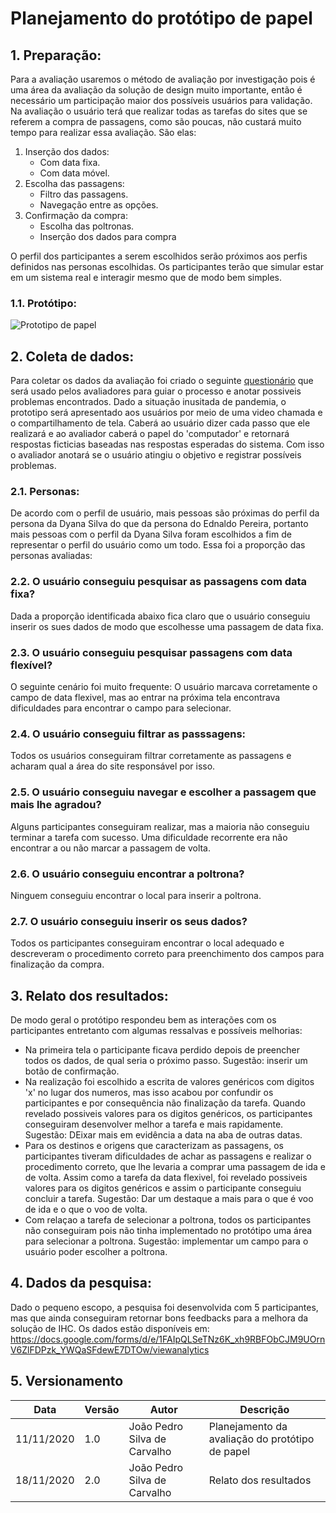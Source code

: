 # Planejamento do protótipo de papel
## 1. Preparação:
Para a avaliação usaremos o método de avaliação por investigação pois é uma área da avaliação da solução de design muito importante, então é necessário um participação maior dos possíveis usuários para validação. Na avaliação o usuário terá que realizar todas as tarefas do sites que se referem a compra de passagens, como são poucas, não custará muito tempo para realizar essa avaliação. São elas:

1. Inserção dos dados:
    * Com data fixa.
    * Com data móvel.
2. Escolha das passagens:
    * Filtro das passagens.
    * Navegação entre as opções.
3. Confirmação da compra:
    * Escolha das poltronas.
    * Inserção dos dados para compra

O perfil dos participantes a serem escolhidos serão próximos aos perfis definidos nas personas escolhidas. Os participantes terão que simular estar em um sistema real e interagir mesmo que de modo bem simples.

### 1.1. Protótipo:

![Prototipo de papel](https://github.com/Interacao-Humano-Computador/2020.1-Zupper/blob/develop/docs/prototipo-papel.png)

## 2. Coleta de dados:

Para coletar os dados da avaliação foi criado o seguinte [questionário](https://forms.gle/bqkciWrtMY2cD1bEA) que será usado pelos avaliadores para guiar o processo e anotar possiveis problemas encontrados. Dado a situação inusitada de pandemia, o prototipo será apresentado aos usuários por meio de uma video chamada e o compartilhamento de tela. Caberá ao usuário dizer cada passo que ele realizará e ao avaliador caberá o papel do 'computador' e retornará respostas ficticias baseadas nas respostas esperadas do sistema. Com isso o avaliador anotará se o usuário atingiu o objetivo e registrar possíveis problemas.

### 2.1. Personas:
De acordo com o perfil de usuário, mais pessoas são próximas do perfil da persona da Dyana Silva do que da persona do Ednaldo Pereira, portanto mais pessoas com o perfil da Dyana Silva foram escolhidos a fim de representar o perfil do usuário como um todo. Essa foi a proporção das personas avaliadas:

### 2.2. O usuário conseguiu pesquisar as passagens com data fixa?
Dada a proporção identificada abaixo fica claro que o usuário conseguiu inserir os sues dados de modo que escolhesse uma passagem de data fixa.

### 2.3. O usuário conseguiu pesquisar passagens com data flexível?
O seguinte cenário foi muito frequente: O usuário marcava corretamente o campo de data flexivel, mas ao entrar na próxima tela encontrava dificuldades para encontrar o campo para selecionar.

### 2.4. O usuário conseguiu filtrar as passsagens:
Todos os usuários conseguiram filtrar corretamente as passagens e acharam qual a área do site responsável por isso.

### 2.5. O usuário conseguiu navegar e escolher a passagem que mais lhe agradou?
Alguns participantes conseguiram realizar, mas a maioria não conseguiu terminar a tarefa com sucesso. Uma dificuldade recorrente era não encontrar a ou não marcar a passagem de volta.

### 2.6. O usuário conseguiu encontrar a poltrona?
Ninguem conseguiu encontrar o local para inserir a poltrona.

### 2.7. O usuário conseguiu inserir os seus dados?
Todos os participantes conseguiram encontrar o local adequado e descreveram o procedimento correto para preenchimento dos campos para finalização da compra.

## 3. Relato dos resultados:

De modo geral o protótipo respondeu bem as interações com os participantes entretanto com algumas ressalvas e possíveis melhorias:

- Na primeira tela o participante ficava perdido depois de preencher todos os dados, de qual seria o próximo passo. Sugestão: inserir um botão de confirmação.
- Na realização foi escolhido a escrita de valores genéricos com digitos 'x' no lugar dos numeros, mas isso acabou por confundir os participantes e por consequência não finalização da tarefa. Quando revelado possiveis valores para os digitos genéricos, os participantes conseguiram desenvolver melhor a tarefa e mais rapidamente. Sugestão: DEixar mais em evidência a data na aba de outras datas.
- Para os destinos e origens que caracterizam as passagens, os participantes tiveram dificuldades de achar as passagens e realizar o procedimento correto, que lhe levaria a comprar uma passagem de ida e de volta. Assim como a tarefa da data flexivel, foi revelado possiveis valores para os digitos genéricos e assim o participante conseguiu concluir a tarefa. Sugestão: Dar um destaque a mais para o que é voo de ida e o que o voo de volta.
- Com relaçao a tarefa de selecionar a poltrona, todos os participantes não conseguiram pois não tinha implementado no protótipo uma área para selecionar a poltrona. Sugestão: implementar um campo para o usuário poder escolher a poltrona.

## 4. Dados da pesquisa:
Dado o pequeno escopo, a pesquisa foi desenvolvida com 5 participantes, mas que ainda conseguiram retornar bons feedbacks para a melhora da solução de IHC. Os dados estão disponíveis em: <https://docs.google.com/forms/d/e/1FAIpQLSeTNz6K_xh9RBFObCJM9UOrnV6ZlFDPzk_YWQaSFdewE7DTOw/viewanalytics>

## 5. Versionamento
| Data | Versão | Autor | Descrição |
|------|--------|-------|-----------|
| 11/11/2020 | 1.0 | João Pedro Silva de Carvalho | Planejamento da avaliação do protótipo de papel |
| 18/11/2020 | 2.0 | João Pedro Silva de Carvalho | Relato dos resultados |